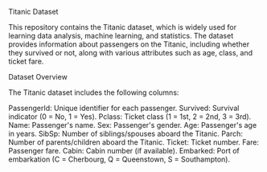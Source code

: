 Titanic Dataset

This repository contains the Titanic dataset, which is widely used for learning data analysis, machine learning, and statistics. The dataset provides information about passengers on the Titanic, including whether they survived or not, along with various attributes such as age, class, and ticket fare.

Dataset Overview

The Titanic dataset includes the following columns:

PassengerId: Unique identifier for each passenger.
Survived: Survival indicator (0 = No, 1 = Yes).
Pclass: Ticket class (1 = 1st, 2 = 2nd, 3 = 3rd).
Name: Passenger's name.
Sex: Passenger's gender.
Age: Passenger's age in years.
SibSp: Number of siblings/spouses aboard the Titanic.
Parch: Number of parents/children aboard the Titanic.
Ticket: Ticket number.
Fare: Passenger fare.
Cabin: Cabin number (if available).
Embarked: Port of embarkation (C = Cherbourg, Q = Queenstown, S = Southampton).





